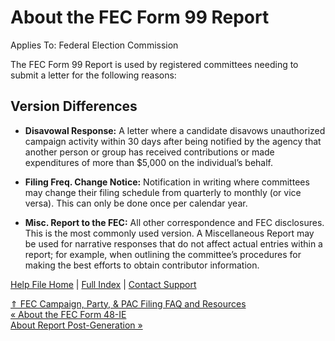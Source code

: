  About the FEC Form 99 Report
==========

Applies To: Federal Election Commission

The FEC Form 99 Report is used by registered committees needing to submit a letter for the following reasons:

Version Differences
----------

* **Disavowal Response:** A letter where a candidate disavows unauthorized campaign activity within 30 days after being notified by the agency that another person or group has received contributions or made expenditures of more than $5,000 on the individual’s behalf.

* **Filing Freq. Change Notice:** Notification in writing where committees may change their filing schedule from quarterly to monthly (or vice versa). This can only be done once per calendar year.
* **Misc. Report to the FEC:** All other correspondence and FEC disclosures. This is the most commonly used version. A Miscellaneous Report may be used for narrative responses that do not affect actual entries within a report; for example, when outlining the committee’s procedures for making the best efforts to obtain contributor information.

[Help File Home](/help/) | [Full Index](/Help-File-Directory/) | [Contact Support](mailto:support@ISPolitical.com)

[⇑ FEC Campaign, Party, & PAC Filing FAQ and Resources](/FEC-Campaign-Party-PAC-Filing-FAQ-and-Resources)  
[« About the FEC Form 48-IE](/about-the-fec-form-48-ie)  
[About Report Post-Generation »](/About-Report-Post-Generation)